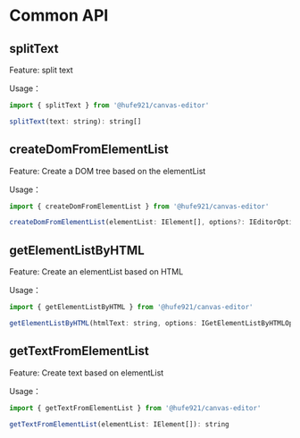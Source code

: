 # Common API

## splitText

Feature: split text

Usage：

```javascript
import { splitText } from '@hufe921/canvas-editor'

splitText(text: string): string[]
```

## createDomFromElementList

Feature: Create a DOM tree based on the elementList

Usage：

```javascript
import { createDomFromElementList } from '@hufe921/canvas-editor'

createDomFromElementList(elementList: IElement[], options?: IEditorOption): HTMLDivElement
```

## getElementListByHTML

Feature: Create an elementList based on HTML

Usage：

```javascript
import { getElementListByHTML } from '@hufe921/canvas-editor'

getElementListByHTML(htmlText: string, options: IGetElementListByHTMLOption): IElement[]
```

## getTextFromElementList

Feature: Create text based on elementList

Usage：

```javascript
import { getTextFromElementList } from '@hufe921/canvas-editor'

getTextFromElementList(elementList: IElement[]): string
```
